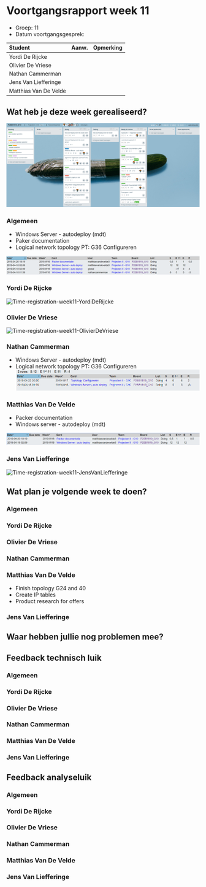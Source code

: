 # Voortgangsrapport week 11

* Groep: 11
* Datum voortgangsgesprek:

| Student  | Aanw. | Opmerking |
| :---     | :---  | :---      |
| Yordi De Rijcke |        |           |
| Olivier De Vriese |        |           |
| Nathan Cammerman |        |           |
| Jens Van Liefferinge |        |         |
| Matthias Van De Velde |        |           |

## Wat heb je deze week gerealiseerd?

![Kanban-bord](week11-kanbanbord.png)

### Algemeen

* Windows Server - autodeploy (mdt)
* Paker documentation
* Logical network topology PT: G36 Configureren

![Time-per-assignment](week11-time-per-assignment.png)

### Yordi De Rijcke

![Time-registration-week11-YordiDeRijcke](week11-YordiDeRijcke.png)


### Olivier De Vriese

![Time-registration-week11-OlivierDeVriese](week11-OlivierDeVriesse.png)


### Nathan Cammerman
* Windows Server - autodeploy (mdt)
* Logical network topology PT: G36 Configureren
![Time-registration-week11-NathanCammerman](week11-NathanCammerman.png)


### Matthias Van De Velde
* Packer documentation
* Windows server - autodeploy (mdt)

![Time-registration-week11-MatthiasVanDeVelde](week11-MatthiasVanDeVelde.png)


### Jens Van Liefferinge

![Time-registration-week11-JensVanLiefferinge](week11-JensVanLiefferinge.png)


## Wat plan je volgende week te doen?

### Algemeen

### Yordi De Rijcke
### Olivier De Vriese
### Nathan Cammerman
### Matthias Van De Velde
* Finish topology G24 and 40
* Create IP tables
* Product research for offers
### Jens Van Liefferinge

## Waar hebben jullie nog problemen mee?

## Feedback technisch luik

### Algemeen


### Yordi De Rijcke
### Olivier De Vriese
### Nathan Cammerman
### Matthias Van De Velde
### Jens Van Liefferinge

## Feedback analyseluik

### Algemeen

### Yordi De Rijcke
### Olivier De Vriese
### Nathan Cammerman
### Matthias Van De Velde
### Jens Van Liefferinge

